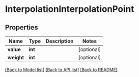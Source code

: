 # InterpolationInterpolationPoint

## Properties
Name | Type | Description | Notes
------------ | ------------- | ------------- | -------------
**value** | **int** |  | [optional] 
**weight** | **int** |  | [optional] 

[[Back to Model list]](../README.md#documentation-for-models) [[Back to API list]](../README.md#documentation-for-api-endpoints) [[Back to README]](../README.md)


